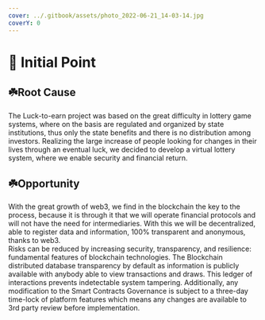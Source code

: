 ```yaml
---
cover: ../.gitbook/assets/photo_2022-06-21_14-03-14.jpg
coverY: 0
---
```


# 📍 Initial Point

## ☘️Root Cause

The Luck-to-earn project was based on the great difficulty in lottery game systems, where on the basis are regulated and organized by state institutions, thus only the state benefits and there is no distribution among investors. Realizing the large increase of people looking for changes in their lives through an eventual luck, we decided to develop a virtual lottery system, where we enable security and financial return.

## ☘️Opportunity

With the great growth of web3, we find in the blockchain the key to the process, because it is through it that we will operate financial protocols and will not have the need for intermediaries. With this we will be decentralized, able to register data and information, 100% transparent and anonymous, thanks to web3.\
Risks can be reduced by increasing security, transparency, and resilience: fundamental features of blockchain technologies. The Blockchain distributed database transparency by default as information is publicly available with anybody able to view transactions and draws. This ledger of interactions prevents indetectable system tampering. Additionally, any modification to the Smart Contracts Governance is subject to a three-day time-lock of platform features which means any changes are available to 3rd party review before implementation.





